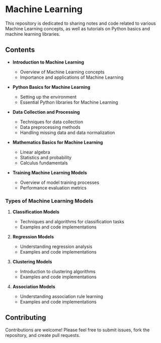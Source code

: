 # Machine Learning 

This repository is dedicated to sharing notes and code related to various Machine Learning concepts, as well as tutorials on Python basics and machine learning libraries.

## Contents

- **Introduction to Machine Learning**
  - Overview of Machine Learning concepts
  - Importance and applications of Machine Learning

- **Python Basics for Machine Learning**
  - Setting up the environment
  - Essential Python libraries for Machine Learning

- **Data Collection and Processing**
  - Techniques for data collection
  - Data preprocessing methods
  - Handling missing data and data normalization

- **Mathematics Basics for Machine Learning**
  - Linear algebra
  - Statistics and probability
  - Calculus fundamentals

- **Training Machine Learning Models**
  - Overview of model training processes
  - Performance evaluation metrics

### Types of Machine Learning Models

1. **Classification Models**
   - Techniques and algorithms for classification tasks
   - Examples and code implementations

2. **Regression Models**
   - Understanding regression analysis
   - Examples and code implementations

3. **Clustering Models**
   - Introduction to clustering algorithms
   - Examples and code implementations

4. **Association Models**
   - Understanding association rule learning
   - Examples and code implementations

## Contributing

Contributions are welcome! Please feel free to submit issues, fork the repository, and create pull requests.


